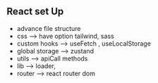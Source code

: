## React set Up
* advance file structure
* css --> have option tailwind, sass
* custom hooks --> useFetch , useLocalStorage
* global storage --> zustand
* utils --> apiCall methods
* lib --> loader,
* router --> react router dom
  

